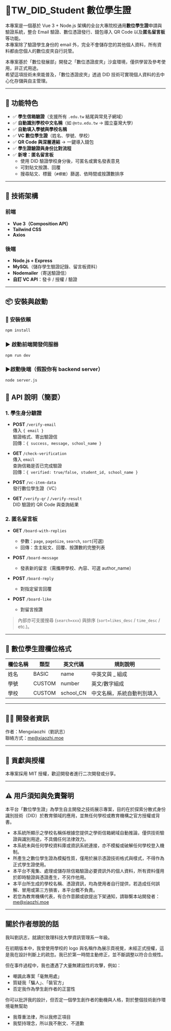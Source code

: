 # 📘TW_DID_Student 數位學生證

本專案是一個基於 Vue 3 + Node.js 架構的全台大專院校通用**數位學生證**申請與驗證系統，整合 Email 驗證、數位憑證發行、錢包導入 QR Code 以及**匿名留言板**等功能。  
本專案除了驗證學生身份的 email 外，完全不會儲存您的其他個人資料，所有資料都由您個人的數位皮夾自行託管。

本專案基於「數位發展部」開發之「數位憑證皮夾」沙盒環境，僅供學習及參考使用，非正式用途。  
希望這項技術未來能普及，「數位憑證皮夾」透過 DID 技術可實現個人資料的去中心化存儲與自主管理。

---

## 🚀 功能特色

- ✅ **學生信箱驗證**（支援所有 `.edu.tw` 結尾與常見子網域）  
- ✅ **自動識別學校中文名稱**（如 `@ntu.edu.tw` → 國立臺灣大學）  
- ✅ **自動填入學號與學校名稱**  
- ✅ **VC 數位學生證**（姓名、學號、學校）  
- ✅ **QR Code 與深層連結** → 一鍵導入錢包  
- ✅ **學生證驗證與身份比對流程**  
- ✅ **新增：匿名留言板**  
  - 使用 DID 驗證學校身分後，可匿名或實名發表意見  
  - 可對貼文按讚、回覆  
  - 搜尋貼文、標籤（`#標籤`）篩選、依時間或按讚數排序  

---

## 🧱 技術架構

### 前端
- **Vue 3（Composition API）**  
- **Tailwind CSS**  
- **Axios**

### 後端
- **Node.js + Express**  
- **MySQL**（儲存學生驗證記錄、留言板資料）  
- **Nodemailer**（寄送驗證信）  
- **自訂 VC API**：發卡 / 授權 / 驗證

---

## 📦 安裝與啟動

### 🔧 安裝依賴
```bash
npm install
```
### ▶️ 啟動前端開發伺服器
```bash
npm run dev
```
### ▶️啟動後端（假設你有 backend server）
```bash
node server.js
```
## 📮 API 說明（簡要）

### 1. 學生身分驗證

- **POST** `/verify-email`  
  傳入 `{ email }`  
  驗證格式、寄出驗證信  
  回傳：`{ success, message, school_name }`

- **GET** `/check-verification`  
  傳入 `email`  
  查詢信箱是否已完成驗證  
  回傳：`{ verified: true/false, student_id, school_name }`

- **POST** `/vc-item-data`  
  發行數位學生證（VC）

- **GET** `/verify-qr` / `/verify-result`  
  DID 驗證的 QR Code 與查詢結果

### 2. 匿名留言板

- **GET** `/board-with-replies`  
  - 參數：`page`, `pageSize`, `search`, `sort`(可選)  
  - 回傳：含主貼文、回覆、按讚數的完整列表

- **POST** `/board-message`  
  - 發表新的留言（需攜帶學校、內容、可選 author_name）

- **POST** `/board-reply`  
  - 對指定留言回覆

- **POST** `/board-like`  
  - 對留言按讚

> 內部亦可支援搜尋 (`search=xxx`) 與排序 (`sort=likes_desc` / `time_desc` / etc.)。

---

## 📄 數位學生證欄位格式

| 欄位名稱 | 類型   | 英文代碼  | 規則說明                   |
| -------- | ------ | --------- | -------------------------- |
| 姓名     | BASIC  | name      | 中英文與 _ 組成            |
| 學號     | CUSTOM | number    | 英文/數字組成              |
| 學校     | CUSTOM | school_CN | 中文名稱，系統自動判別填入 |

---

## 👨‍💻 開發者資訊

作者：Mengxiaozhi（劉訊志）  
聯絡方式：me@xiaozhi.moe  

---

## 📢 貢獻與授權

本專案採用 MIT 授權，歡迎開發者進行二次開發或分享。

---

## ⚠️ 用戶須知與免責聲明

本平台「數位學生證」為學生自主開發之技術展示專案，目的在於探索分散式身份識別技術（DID）於教育領域的應用，並無任何學校或教育機構之官方授權或背書。  

- 本系統所顯示之學校名稱係根據您提供之學術信箱網域自動推論，僅供技術驗證與識別用途，不具備任何法律效力。  
- 本系統未與任何學校資料庫或資訊系統連接，亦不模擬或破解任何學校登入機制。  
- 所產生之數位學生證為模擬性質，僅用於展示憑證技術格式與樣式，不得作為正式學生證使用。  
- 本平台不蒐集、處理或儲存除信箱驗證必要資訊外的個人資料，所有資料僅用於即時驗證與憑證產生，不另作他用。  
- 本平台所生成的學校名稱、憑證資訊，均為使用者自行提供，若造成任何誤解、冒用或第三方損害，本平台概不負責。  
- 若您為教育機構代表，有合作意願或欲提出下架通知，請聯繫本站開發者：me@xiaozhi.moe  

---

## 關於作者想說的話

我叫劉訊志，就讀於致理科技大學資訊管理系一年級。  

在初期版本中，我曾使用學校的 logo 與名稱作為展示頁視覺，未經正式授權，這是我在設計判斷上的疏忽。我已於第一時間主動修正，並不斷調整以符合合規性。

但在事件過程中，我也遭遇了大量無建設性的攻擊，例如：
- 嘲諷此專案「毫無用處」
- 質疑我「騙人」、「裝官方」
- 否定我作為學生創作者的正當性

你可以批評我的設計，但否定一個學生創作者的動機與人格，對於整個技術創作環境毫無幫助

- 我尊重法律，所以我修正項目
- 我堅持理念，所以我不刪文、不道歉